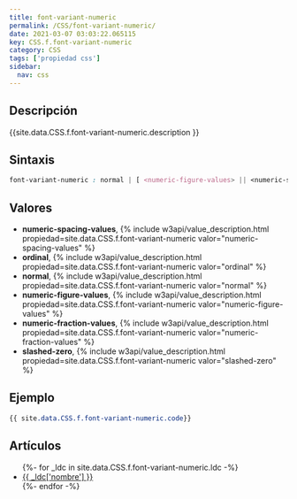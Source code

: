 ```yaml
---
title: font-variant-numeric
permalink: /CSS/font-variant-numeric/
date: 2021-03-07 03:03:22.065115
key: CSS.f.font-variant-numeric
category: CSS
tags: ['propiedad css']
sidebar: 
  nav: css
---
```


## Descripción
{{site.data.CSS.f.font-variant-numeric.description }}

## Sintaxis
~~~css
font-variant-numeric : normal | [ <numeric-figure-values> || <numeric-spacing-values> || <numeric-fraction-values> || ordinal || slashed-zero ]
~~~

## Valores
* **numeric-spacing-values**,  {% include w3api/value_description.html propiedad=site.data.CSS.f.font-variant-numeric valor="numeric-spacing-values" %}
* **ordinal**,  {% include w3api/value_description.html propiedad=site.data.CSS.f.font-variant-numeric valor="ordinal" %}
* **normal**,  {% include w3api/value_description.html propiedad=site.data.CSS.f.font-variant-numeric valor="normal" %}
* **numeric-figure-values**,  {% include w3api/value_description.html propiedad=site.data.CSS.f.font-variant-numeric valor="numeric-figure-values" %}
* **numeric-fraction-values**,  {% include w3api/value_description.html propiedad=site.data.CSS.f.font-variant-numeric valor="numeric-fraction-values" %}
* **slashed-zero**,  {% include w3api/value_description.html propiedad=site.data.CSS.f.font-variant-numeric valor="slashed-zero" %}

## Ejemplo
~~~css
{{ site.data.CSS.f.font-variant-numeric.code}}
~~~

## Artículos
<ul>
{%- for _ldc in site.data.CSS.f.font-variant-numeric.ldc -%}
   <li>
       <a href="{{_ldc['url'] }}">{{ _ldc['nombre'] }}</a>
   </li>
{%- endfor -%}
</ul>
